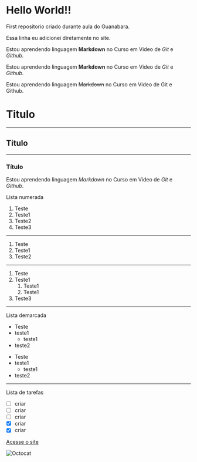 # Hello World!!
 First repositorio criado durante aula do Guanabara. 
 
 Essa linha eu adicionei diretamente no site.


 Estou aprendendo linguagem **Markdown** no Curso em Video de *Git* e *Github*.

 Estou aprendendo linguagem __Markdown__ no Curso em Video de _Git_ e _Github_.

Estou aprendendo linguagem ~~Markdown~~ no Curso em Video de Git e Github.

# Titulo
---
## Titulo
***
### Título

Estou aprendendo linguagem *_Markdown_* no Curso em Video de *_Git_* e _*Github*_.

Lista numerada

1. Teste
1. Teste1
1. Teste2
1. Teste3
---
1. Teste
99. Teste1
256. Teste2
***
1. Teste
1. Teste1
    1. Teste1
    1. Teste1
1. Teste3
---
Lista demarcada

* Teste
* teste1
    * teste1
* teste2

- Teste
- teste1
    - teste1
- teste2
---
Lista de tarefas

 - [ ] criar
 - [ ] criar
 - [ ] criar
 - [X] criar
 - [X] criar

[Acesse o site ](https://github.com/gustavoguanabara?tab=overview&from=2020-12-01&to=2020-12-31)

![Octocat](https://octodex.github.com/yogitocat/)